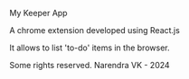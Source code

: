 My Keeper App

A chrome extension developed using React.js

It allows to list 'to-do' items in the browser.

Some rights reserved.
Narendra VK - 2024
